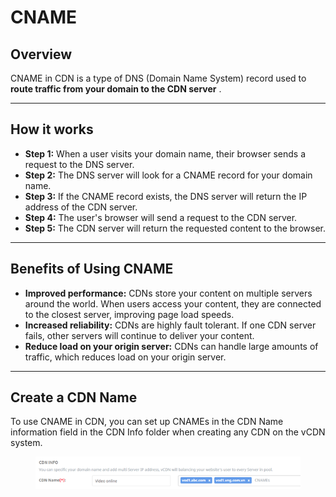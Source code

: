 # CNAME

## Overview <a href="#cname-tongquan" id="cname-tongquan"></a>

CNAME in CDN is a type of DNS (Domain Name System) record used to **route traffic from your domain to the CDN server** .

***

## **How it works** <a href="#cach-hoat-dong" id="cach-hoat-dong"></a>

* **Step 1:** When a user visits your domain name, their browser sends a request to the DNS server.
* **Step 2:** The DNS server will look for a CNAME record for your domain name.
* **Step 3:** If the CNAME record exists, the DNS server will return the IP address of the CDN server.
* **Step 4:** The user's browser will send a request to the CDN server.
* **Step 5:** The CDN server will return the requested content to the browser.

***

## **Benefits of Using CNAME** <a href="#loi-ich-cua-viec-su-dung-cname" id="loi-ich-cua-viec-su-dung-cname"></a>

* **Improved performance:** CDNs store your content on multiple servers around the world. When users access your content, they are connected to the closest server, improving page load speeds.
* **Increased reliability:** CDNs are highly fault tolerant. If one CDN server fails, other servers will continue to deliver your content.
* **Reduce load on your origin server:** CDNs can handle large amounts of traffic, which reduces load on your origin server.

***

## **Create a CDN Name** <a href="#khoi-tao-cdn-name" id="khoi-tao-cdn-name"></a>

To use CNAME in CDN, you can set up CNAMEs in the CDN Name information field in the CDN Info folder when creating any CDN on the vCDN system.

<figure><img src="../../.gitbook/assets/image (79).png" alt=""><figcaption></figcaption></figure>
